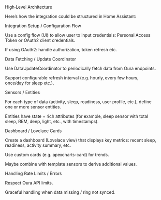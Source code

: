 High‑Level Architecture

Here’s how the integration could be structured in Home Assistant:

Integration Setup / Configuration Flow

Use a config flow (UI) to allow user to input credentials: Personal Access Token or OAuth2 client credentials.

If using OAuth2: handle authorization, token refresh etc.

Data Fetching / Update Coordinator

Use DataUpdateCoordinator to periodically fetch data from Oura endpoints.

Support configurable refresh interval (e.g. hourly, every few hours, once/day for sleep etc.).

Sensors / Entities

For each type of data (activity, sleep, readiness, user profile, etc.), define one or more sensor entities.

Entities have state + rich attributes (for example, sleep sensor with total sleep, REM, deep, light, etc., with timestamps).

Dashboard / Lovelace Cards

Create a dashboard (Lovelace view) that displays key metrics: recent sleep, readiness, activity summary, etc.

Use custom cards (e.g. apexcharts-card) for trends.

Maybe combine with template sensors to derive additional values.

Handling Rate Limits / Errors

Respect Oura API limits.

Graceful handling when data missing / ring not synced.
